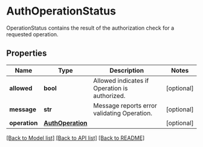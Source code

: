 # AuthOperationStatus

OperationStatus contains the result of the authorization check for a requested operation.
## Properties
Name | Type | Description | Notes
------------ | ------------- | ------------- | -------------
**allowed** | **bool** | Allowed indicates if Operation is authorized. | [optional] 
**message** | **str** | Message reports error validating Operation. | [optional] 
**operation** | [**AuthOperation**](AuthOperation.md) |  | [optional] 

[[Back to Model list]](../README.md#documentation-for-models) [[Back to API list]](../README.md#documentation-for-api-endpoints) [[Back to README]](../README.md)


